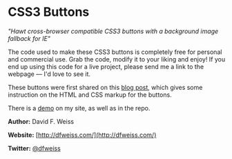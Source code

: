 # CSS3 Buttons

*"Hawt cross-browser compatible CSS3 buttons with a background image fallback for IE"*

The code used to make these CSS3 buttons is completely free for personal and commercial use. Grab the code, modify it to your liking and enjoy! If you end up using this code for a live project, please send me a link to the webpage &mdash; I'd love to see it.

These buttons were first shared on this [blog post](http://www.webdesigndev.com/web-development/css3-buttons-for-every-web-browser), which gives some instruction on the HTML and CSS markup for the buttons.

There is a [demo](http://dfweiss.com/demos/css3-buttons/) on my site, as well as in the repo.

**Author:** David F. Weiss

**Website:** [http://dfweiss.com/](http://dfweiss.com/)

**Twitter:** [@dfweiss](http://twitter.com/dfweiss)
